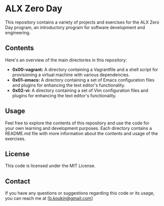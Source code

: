 
# ALX Zero Day

This repository contains a variety of projects and exercises for the ALX Zero Day program, an introductory program for software development and engineering.

## Contents

Here's an overview of the main directories in this repository:

-   **0x00-vagrant:** A directory containing a Vagrantfile and a shell script for provisioning a virtual machine with various dependencies.
-   **0x01-emacs:** A directory containing a set of Emacs configuration files and plugins for enhancing the text editor's functionality.
-   **0x02-vi:** A directory containing a set of Vim configuration files and plugins for enhancing the text editor's functionality.

## Usage

Feel free to explore the contents of this repository and use the code for your own learning and development purposes. Each directory contains a README.md file with more information about the contents and usage of the exercises.

## License

This code is licensed under the MIT License.

## Contact

If you have any questions or suggestions regarding this code or its usage, you can reach me at [b.koukin@gmail.com]
